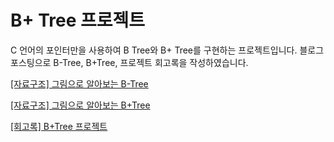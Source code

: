 # B+ Tree 프로젝트

C 언어의 포인터만을 사용하여 B Tree와 B+ Tree를 구현하는 프로젝트입니다. 블로그 포스팅으로 B-Tree, B+Tree, 프로젝트 회고록을 작성하였습니다.

[[자료구조] 그림으로 알아보는 B-Tree](https://velog.io/@emplam27/%EC%9E%90%EB%A3%8C%EA%B5%AC%EC%A1%B0-%EA%B7%B8%EB%A6%BC%EC%9C%BC%EB%A1%9C-%EC%95%8C%EC%95%84%EB%B3%B4%EB%8A%94-B-Tree)

[[자료구조] 그림으로 알아보는 B+Tree](https://velog.io/@emplam27/%EC%9E%90%EB%A3%8C%EA%B5%AC%EC%A1%B0-%EA%B7%B8%EB%A6%BC%EC%9C%BC%EB%A1%9C-%EC%95%8C%EC%95%84%EB%B3%B4%EB%8A%94-B-Plus-Tree)

[[회고록] B+Tree 프로젝트](https://velog.io/@emplam27/%ED%9A%8C%EA%B3%A0%EB%A1%9D-BTree-%ED%94%84%EB%A1%9C%EC%A0%9D%ED%8A%B8)

